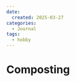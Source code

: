 ```yaml
---
date:
  created: 2025-03-27
categories:
  - Journal
tags:
  - hobby
---
```

# Composting



<!-- more -->
